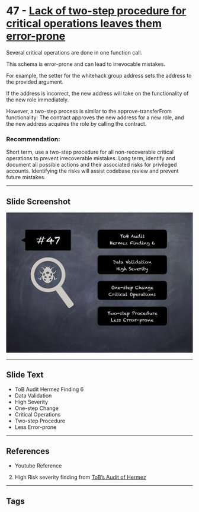 
# 47 - [Lack of two-step procedure for critical operations leaves them error-prone](./Lack%20of%20two-step%20procedure%20for%20critical%20operations%20leaves%20them%20error-prone.md)

Several critical operations are done in one function call. 

This schema is error-prone and can lead to irrevocable mistakes. 

For example, the setter for the whitehack group address sets the address to the provided argument. 

If the address is incorrect, the new address will take on the functionality of the new role immediately. 

However, a two-step process is similar to the approve-transferFrom functionality: The contract approves the new address for a new role, and the new address acquires the role by calling the contract.

### Recommendation:
Short term, use a two-step procedure for all non-recoverable critical operations to prevent irrecoverable mistakes. Long term, identify and document all possible actions and their associated risks for privileged accounts. Identifying the risks will assist codebase review and prevent future mistakes.
___
## Slide Screenshot
![047.png](../../images/7.%20Audit%20Findings%20101/047.png)
___
## Slide Text
- ToB Audit Hermez Finding 6
- Data Validation
- High Severity
- One-step Change
- Critical Operations
- Two-step Procedure
- Less Error-prone
___
## References
- Youtube Reference
2. High Risk severity finding from [ToB’s Audit of Hermez](https://github.com/trailofbits/publications/blob/master/reviews/hermez.pdf)
___
## Tags
